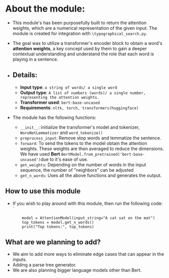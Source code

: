 # About the module: 
- This module's has been purposefully built to return the attention weights, which are a numerical representation of the given input. The module is created for integration with `\typographical_search.py`.
- The goal was to utilize a transformer's encoder block to obtain a word's **attention weights**, a key concept used by them to gain a deeper contextual understanding and understand the role that each word is playing in a sentence.

- ## Details: 
  	- **Input type**: `a string of words/ a single word`
	- **Output type**: `A list of numbers (words)/ a single number, representing the attention weights.`
	- **Transformer used**: `bert-base-uncased`
	- **Requirements**: `nltk, torch, transformers(huggingface)`
	
-  The module has the following functions:
  	- `__init__`: initialize the transformer's model and tokenizer, `WoroNetLemmatizer` and `word_tokenize()`
	- `preprocess_input`: Remove stop words and lemmatize the sentence.
	- `forward`: To send the tokens to the model obtain the attention weights. These weights are then averaged to reduce the dimensions. We have used **Bert** `BertModel.from_pretrained('bert-base-uncased')`due to it's ease of use.
	- `get_weights`: Depending on the number of words in the input sequence, the number of "neighbors" can be adjusted
	- `get_n_words`: Uses all the above functions and generates the output.

## How to use this module
- If you wish to play around with this module, then run the following code: `
	```
		model = AttentionModel(input_string="A cat sat on the mat")
		top_tokens = model.get_n_words()
		print("Top tokens:", top_tokens)
	```
## What are we planning to add?
- We aim to add more ways to eliminate edge cases that can appear in the inputs.
- Adding a parse tree generator.
- We are also planning bigger language models other than Bert.
